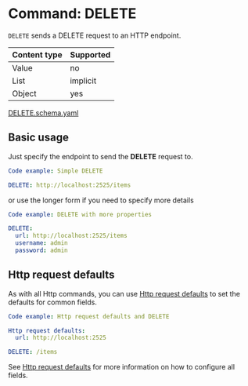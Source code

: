 # Command: DELETE

`DELETE` sends a DELETE request to an HTTP endpoint.

| Content type | Supported |
|--------------|-----------|
| Value        | no        |
| List         | implicit  |
| Object       | yes       |

[DELETE.schema.yaml](schema/DELETE.schema.yaml)

## Basic usage

Just specify the endpoint to send the **DELETE** request to.

```yaml specscript
Code example: Simple DELETE

DELETE: http://localhost:2525/items
```

or use the longer form if you need to specify more details

```yaml specscript
Code example: DELETE with more properties

DELETE:
  url: http://localhost:2525/items
  username: admin
  password: admin
```

## Http request defaults

As with all Http commands, you can use [Http request defaults](Http%20request%20defaults.spec.md) to set the defaults
for common fields.

```yaml specscript
Code example: Http request defaults and DELETE

Http request defaults:
  url: http://localhost:2525

DELETE: /items
```

See [Http request defaults](Http%20request%20defaults.spec.md) for more information on how to configure all fields.
